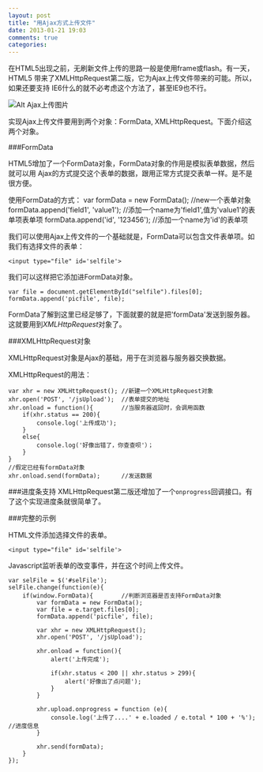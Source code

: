 ```yaml
---
layout: post
title: "用Ajax方式上传文件"
date: 2013-01-21 19:03
comments: true
categories: 
---
```


在HTML5出现之前，无刷新文件上传的思路一般是使用frame或flash。有一天，HTML5
带来了XMLHttpRequest第二版，它为Ajax上传文件带来的可能。所以，如果还要支持
IE6什么的就不必考虑这个方法了，甚至IE9也不行。
<!--more-->

![Alt Ajax上传图片](http://bcs.duapp.com/picfile/2013/1/b87d6d2069d4e7f1.png)

实现Ajax上传文件要用到两个对象：FormData, XMLHttpRequest。下面介绍这两个对象。

###FormData

HTML5增加了一个FormData对象，FormData对象的作用是模拟表单数据，然后就可以用
Ajax的方式提交这个表单的数据，跟用正常方式提交表单一样。是不是很方便。

使用FormData的方式：
	var formData = new FormData();			//new一个表单对象
	formData.append('field1', 'value1');	//添加一个name为'field1',值为'value1'的表单项表单项
	formData.append('id', '123456');		//添加一个name为'id'的表单项

我们可以使用Ajax上传文件的一个基础就是，FormData可以包含文件表单项。如我们有选择文件的表单：

	<input type="file" id='selfile'>

我们可以这样把它添加进FormData对象。

	var file = document.getElementById("selfile").files[0];
	formData.append('picfile', file);

FormData了解到这里已经足够了，下面就要的就是把'formData'发送到服务器。这就要用到*XMLHttpRequest*对象了。


###XMLHttpRequest对象

XMLHttpRequest对象是Ajax的基础，用于在浏览器与服务器交换数据。

XMLHttpRequest的用法：

	var xhr = new XMLHttpRequest();	//新建一个XMLHttpRequest对象
	xhr.open('POST', '/jsUpload');	//表单提交的地址
	xhr.onload = function(){		//当服务器返回时，会调用函数
		if(xhr.status == 200){
			console.log('上传成功');
		}
		else{
			console.log('好像出错了，你查查呗'）；
		}
	}
	//假定已经有formData对象
	xhr.onload.send(formData);		//发送数据

###进度条支持
XMLHttpRequest第二版还增加了一个`onprogress`回调接口。有了这个实现进度条就很简单了。
	
###完整的示例

HTML文件添加选择文件的表单。

	<input type="file" id='selfile'>

Javascript监听表单的改变事件，并在这个时间上传文件。

	var selFile = $('#selFile');
	selFile.change(function(e){
		if(window.FormData){		//判断浏览器是否支持FormData对象
			var formData = new FormData();
			var file = e.target.files[0];
			formData.append('picfile', file);

			var xhr = new XMLHttpRequest();
			xhr.open('POST', '/jsUpload');

			xhr.onload = function(){
				alert('上传完成');

				if(xhr.status < 200 || xhr.status > 299){
					alert('好像出了点问题');
				}
			}

			xhr.upload.onprogress = function (e){
				console.log('上传了....' + e.loaded / e.total * 100 + '%');			//进度信息
			}
			
			xhr.send(formData);
		}
	});



